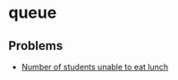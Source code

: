 # queue

## Problems

- [Number of students unable to eat lunch](./001_number_of_students_unable_to_eat_lunch)

